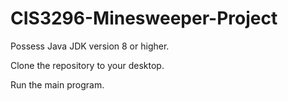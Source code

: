 # CIS3296-Minesweeper-Project
Possess Java JDK version 8 or higher.

Clone the repository to your desktop.

Run the main program.
